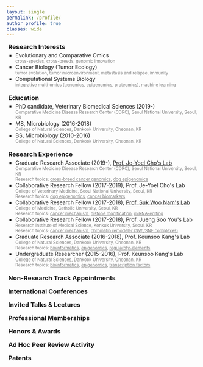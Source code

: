 ```yaml
---
layout: single
permalink: /profile/
author_profile: true
classes: wide
---
```


<head>
    <link rel="stylesheet" href="https://cdnjs.cloudflare.com/ajax/libs/font-awesome/6.0.0-beta3/css/all.min.css">
</head>

<style>    
    h3 {
        margin-top: 0;
        margin-bottom: 0;
        padding-left: 5px;
    }
    .intro ul {
        margin-top: 4px;
        margin-bottom: 0;
        list-style-type: square
    }
    .intro p {
        margin-top: 0;
        margin-bottom: 0;
        color:gray;
        font-size: 80%;
    }
    .toggle-content {
        display: none; /* Hide content by default */
        opacity: 0; /* Start hidden */
        max-height: 0; /* Start hidden */
        overflow: hidden; /* Prevents content overflow */
        transition: max-height 0.5s ease, opacity 0.5s ease; /* Smooth transition */
        margin-bottom: 20px;
        font-size: 80%;
    }
    .toggle-button {
        cursor: pointer;
        display: flex;
        align-items: center;
        user-select: none; /* Prevent text selection */
        margin-bottom: 15px; /* Add bottom margin for gap */
    }
    .toggle-button .fas {
        margin-left: 10px;
        transition: transform 0.3s;
    }
    .toggle-button.active .fas {
        transform: rotate(90deg);
    }
    .toggle-content.show {
        display: block;
        opacity: 1;
        max-height: 1000px; /* Large enough to display the content */
    }

    .youtube-container {
        position: relative;
        width: 66.66%; /* Set width to 2/3 of the container */
        max-width: 100%; /* Ensure it doesn't exceed the container's width */
        padding-bottom: 37.5%; /* Aspect ratio 16:9 */
        height: 0;
        margin-bottom: 40px; /* Add some space below the video */
    }
    .youtube-iframe {
        position: absolute;
        top: 0;
        left: 0;
        width: 100%;
        height: 100%;
    }
    
    @media (max-width: 600px) {
        .youtube-container {
            width: 100%; /* Full width on small screens */
            max-width: none; /* Remove max width on small screens */
        }
    }

</style>

<!-- YouTube Video Container: 영상 만들면 src에 link만 넣기
<div class="youtube-container">
    <iframe class="youtube-iframe" src="https://www.youtube.com/embed/Lh2lbnKj1EU" frameborder="0" allowfullscreen></iframe>
</div>-->

<div class="intro">
    <h3>Research Interests</h3> 
    <ul>
        <li>Evolutionary and Comparative Omics
        <p>cross-species, cross-breeds, genomic innovation</p></li>
        <li>Cancer Biology (Tumor Ecology)
        <p>tumor evolution, tumor microenvironment, metastasis and relapse, immunity</p></li>
        <li>Computational Systems Biology
        <p>integrative multi-omics (genomics, epigenomics, proteomics), machine learning</p></li>
    </ul>
    <br>
    <h3>Education</h3>
    <ul>
        <li>PhD candidate, Veterinary Biomedical Sciences (2019-)
        <p>Comparative Medicine Disease Research Center (CDRC), Seoul National University, Seoul, KR</p></li>
        <li>MS, Microbiology  (2016-2018)
        <p>College of Natural Sciences, Dankook University, Cheonan, KR</p></li>
        <li>BS, Microbiology (2010-2016)
        <p>College of Natural Sciences, Dankook University, Cheonan, KR</p></li>
    </ul>
    <br>
    <h3>Research Experience</h3>
    <ul>
        <li>Graduate Research Associate (2019-), <a href="https://vetbio.snu.ac.kr/" target="_blank" style="color: inherit; ">Prof. Je-Yoel Cho's Lab</a>
        <p>Comparative Medicine Disease Research Center (CDRC), Seoul National University, Seoul, KR<br>
        Research topics: <u>cross-breed cancer genomics</u>, <u>dog epigenomics</u></p></li>
        <li>Collaborative Research Fellow (2017-2019), Prof. Je-Yoel Cho's Lab
        <p>College of Veterinary Medicine, Seoul National University, Seoul, KR<br>
        Research topics: <u>dog epigenomics</u>, <u>cancer biomarkers</u></p></li>
        <li>Collaborative Research Fellow (2017-2018), <a href="http://www.neornat.com/en/" target="_blank" style="color: inherit; ">Prof. Suk Woo Nam's Lab</a>
        <p>College of Medicine, Catholic University, Seoul, KR<br>
        Research topics: <u>cancer mechanism</u>, <u>histone modification</u>, <u>miRNA-editing</u></p></li>
        <li>Collaborative Research Fellow (2017-2018), Prof. Jueng Soo You's Lab
        <p>Research Institute of Medical Science, Konkuk University, Seoul, KR<br>
        Research topics: <u>cancer mechanism</u>, <u>chromatin remodeler (SWI/SNF complexes)</u> </p></li>
        <li>Graduate Research Associate (2016-2018), Prof. Keunsoo Kang's Lab
        <p>College of Natural Sciences, Dankook University, Cheonan, KR<br>
        Research topics: <u>bioinformatics</u>, <u>epigenomics</u>, <u>regularoty-elements</u></p></li>
        <li>Undergraduate Researcher (2015-2016), Prof. Keunsoo Kang's Lab
        <p>College of Natural Sciences, Dankook University, Cheonan, KR<br>
        Research topics: <u>bioinformatics</u>, <u>epigenomics</u>, <u>transcription factors</u></p></li>
    </ul>
    <br>
    <h3 class="toggle-button" onclick="toggleVisibility('non-research', this)">
        Non-Research Track Appointments
        <i class="fas fa-chevron-right"></i>
    </h3>
    <div id="non-research" class="toggle-content">
        <ul>
            <li>Facility Manager (2021-2023), Comparative Medicine Disease Research Center (CDRC), Seoul National Univ.</li>
            <li>Lab Website Manager (2020-2024), Comparative Medicine Disease Research Center (CDRC), Seoul National Univ.</li>
            <li>NAS Sever Manager (2019-2024), Comparative Medicine Disease Research Center (CDRC), Seoul National Univ.</li>
            <li>Teaching Assistant (2019-2022), Biochemistry (Undergrad course), College of Veterinary Medicine, Seoul National Univ.</li>
            <li>Teaching Assistant (2017), Statistics Class (Undergrad course), Department of Microbiology, Dankook Univ.</li>
            <li>Graduate Assistant (2016-2017), Department of Microbiology, Dankook Univ.</li>
        </ul>
    </div>
    <h3 class="toggle-button" onclick="toggleVisibility('int_conf', this)">
        International Conferences
        <i class="fas fa-chevron-right"></i>
    </h3>
    <div id="int_conf" class="toggle-content">
        <ul>
            <li><a href="../images/profile/2022_KSMCB_oral.jpg" target="_blank" style="color: inherit; ">Oral</a> & <a href="../images/profile/2022_KSMCB_poster.png" target="_blank" style="color: inherit; ">Poster</a> Presentation (Invited Speaker), International Conference of the Korean Society for Molecular and Cellular Biology (KSMCB) 2022 (Jeju, KR)</li>
            <li><a href="../images/profile/2015_Poster.png" target="_blank" style="color: inherit; ">Poster</a> Presentation, 2015 (KR)</li>
        </ul>
    </div>
    <h3 class="toggle-button" onclick="toggleVisibility('inv_talk', this)">
        Invited Talks & Lectures
        <i class="fas fa-chevron-right"></i>
    </h3>
    <div id="inv_talk" class="toggle-content">
        <ul>
            <li>Invited talk (2023), Advanced Comparative Medicine (Graduate Course), College of Veterinary Medicine, Seoul National University (Seoul, KR)<br>
            Topic: Comparative mammalian and dog genomics</li>
            <li><a href="../images/profile/2023_Invited_The_Hook.png" target="_blank" style="color: inherit; ">Invited talk</a> (2023), The 1st THE HOOK One-Day Camp for High School Students (Seoul, KR)<br>
            Topic: Comparative genomics for genomic innovation</li>
        </ul>
    </div>
    <h3 class="toggle-button" onclick="toggleVisibility('memberships', this)">
        Professional Memberships
        <i class="fas fa-chevron-right"></i>
    </h3>
    <div id="memberships" class="toggle-content">
        <ul>
            <li>Associate Member (2024-), <a href="https://www.aacr.org/" target="_blank" style="color: inherit; ">American Society for Cancer Research (AACR)</a></li>
            <li>Collaborating Member (2022-), <a href="https://www.humancellatlas.org/" target="_blank" style="color: inherit; ">Human Cell Atlas</a></li>
            <li>Student Member (2022-), <a href="https://www.ksmcb.or.kr/eng/" target="_blank" style="color: inherit; ">Korean Society for Molecular and Cellular Biology (KSMCB)</a></li>
            <li>Student Member (2021-), <a href="http://www.khupo.org/" target="_blank" style="color: inherit; ">The Korean Human Proteome Organization (KHUPO)</a></li>
            <li>Student Member (2016-), <a href="https://kogo.or.kr/index.asp" target="_blank" style="color: inherit; ">Korea Genome Organization (KOGO)</a></li>
            <li>Student Member (2015-), <a href="https://www.ksbmb.or.kr/html/?pmode=english" target="_blank" style="color: inherit; ">Korean Society for Biochemistry and Molecular Biology (KSBMB)</a></li>
        </ul>
    </div>
    <h3 class="toggle-button" onclick="toggleVisibility('honors-awards', this)">
        Honors & Awards
        <i class="fas fa-chevron-right"></i>
    </h3>
    <div id="honors-awards" class="toggle-content">
        <ul>
            <li>Selected as <a href="https://www.ibric.org/bric/hanbitsa/treatise.do?mode=treatise-view&id=88641&authorId=41749#!/list" target="_blank" style="color: inherit; ">"한국을 빛낸 사람들 (한빛사)" (2023)</a>, BRIC</li>
            <li><a href="../images/profile/2022_KSMCB_Young_Investigator.jpg" target="_blank" style="color: inherit; ">Young Scientist Award</a> (2022), KSMCB 2022</li>
            <li>Thesis Presentation (2022), SNU College of Veterinary Medicine ERD Day</li>
        </ul>
    </div>
    <h3 class="toggle-button" onclick="toggleVisibility('review', this)">
        Ad Hoc Peer Review Activity
        <i class="fas fa-chevron-right"></i>
    </h3>
    <div id="review" class="toggle-content">
        <ul>
            <li>Nature Communications (1 manuscript)</li>
            <li>International Journal of Molecular Sciences (1)</li>
            <li>Gene (1)</li>
            <li>Genes & Genomics (2)</li>
        </ul>
    </div>
    <h3 class="toggle-button" onclick="toggleVisibility('patents', this)">
        Patents
        <i class="fas fa-chevron-right"></i>
    </h3>
    <div id="patents" class="toggle-content">
        <ul>
        </ul>
    </div>

</div>

<script>
    function toggleVisibility(id, element) {
        var content = document.getElementById(id);
        if (content.classList.contains('show')) {
            content.classList.remove('show');
            element.classList.remove('active');
        } else {
            content.classList.add('show');
            element.classList.add('active');
        }
    }
</script>